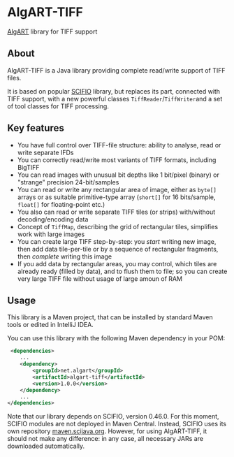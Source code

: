 # AlgART-TIFF

[AlgART](https://algart.net) library for TIFF support

## About

AlgART-TIFF is a Java library providing complete read/write support of TIFF files. 

It is based on popular [SCIFIO](https://github.com/scifio/scifio) library, 
but replaces its part, connected with TIFF support, with a new powerful classes `TiffReader`/`TiffWriter`and a set of tool classes for TIFF processing. 

## Key features

* You have full control over TIFF-file structure: ability to analyse, read or write separate IFDs
* You can correctly read/write most variants of TIFF formats, including BigTIFF
* You can read images with unusual bit depths like 1 bit/pixel (binary) or "strange" precision 24-bit/samples
* You can read or write any rectangular area of image, either as `byte[]` arrays or as suitable primitive-type array (`short[]` for 16 bits/sample, `float[]` for floating-point etc.)
* You also can read or write separate TIFF tiles (or strips) with/without decoding/encoding data
* Concept of `TiffMap`, describing the grid of rectangular tiles, simplifies work with large images
* You can create large TIFF step-by-step: you _start_ writing new image, then add data tile-per-tile or by a sequence of rectangular fragments, then _complete_ writing this image 
* If you add data by  rectangular areas, you may control, which tiles are already ready (filled by data), and to flush them to file; so you can create very large TIFF file without usage of large amoun of RAM

## Usage

This library is a Maven project, that can be installed by standard Maven tools or edited in IntelliJ IDEA.

You can use this library with the following Maven dependency in your POM:

```xml
 <dependencies>
    ...
    <dependency>
        <groupId>net.algart</groupId>
        <artifactId>algart-tiff</artifactId>
        <version>1.0.0</version>
    </dependency>
    ...
</dependencies>
```

Note that our library depends on SCIFIO, version 0.46.0. For this moment, SCIFIO modules are not deployed in Maven Central. Instead, SCIFIO uses its own repository [maven.scijava.org](https://maven.scijava.org/). However, for using AlgART-TIFF, it should not make any difference: in any case, all necessary JARs are downloaded automatically.   